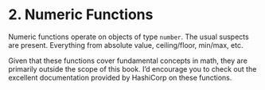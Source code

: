 # 2. Numeric Functions

Numeric functions operate on objects of type `number`. The usual suspects are present. Everything from absolute value, ceiling/floor, min/max, etc. 

Given that these functions cover fundamental concepts in math, they are primarily outside the scope of this book. I’d encourage you to check out the excellent documentation provided by HashiCorp on these functions.